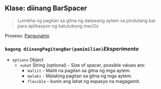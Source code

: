 ## Klase: diinang BarSpacer

> Lumikha ng pagitan sa gitna ng dalawang aytem sa pindutang bar para aplikasyon ng katutubong macOs

Proseso: [Pangunahin](../tutorial/quick-start.md#main-process)

### `bagong diinangPagitangBar(pamimilian)`*Eksperimento*

* `options` Object 
  * `sukat` String (optional) - Size of spacer, possible values are: 
    * `maliit` - Maliit na pagitan sa gitna ng mga aytem.
    * `malaki` - Malaking pagitan sa gitna ng mga aytem.
    * `flexible` - kunin ang lahat ng espasyo na magagamit.